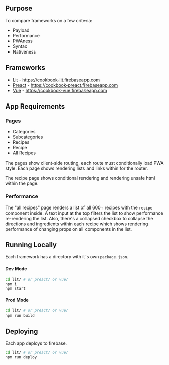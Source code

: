 ## Purpose

To compare frameworks on a few criteria:

* Payload
* Performance
* PWAness
* Syntax
* Nativeness

## Frameworks
* [Lit](https://polymer.github.io/lit-html/) - https://cookbook-lit.firebaseapp.com
* [Preact](https://preactjs.com/) - https://cookbook-preact.firebaseapp.com
* [Vue](https://vuejs.org/) -  https://cookbook-vue.firebaseapp.com

## App Requirements

### Pages
* Categories
* Subcategories
* Recipes
* Recipe
* All Recipes

The pages show client-side routing, each route must conditionally load PWA style. Each page shows rendering lists and links within for the router.

The recipe page shows conditional rendering and rendering unsafe html within the page.

### Performance
The "all recipes" page renders a list of all 600+ recipes with the `recipe` component inside. A text input at the top filters the list to show performance re-rendering the list. Also, there's a collapsed checkbox to collapse the directions and ingredients within each recipe which shows rendering performance of changing props on all components in the list.

## Running Locally
Each framework has a directory with it's own `package.json`.
#### Dev Mode
```bash
cd lit/ # or preact/ or vue/
npm i
npm start
```

#### Prod Mode
```bash
cd lit/ # or preact/ or vue/
npm run build
```

## Deploying
Each app deploys to firebase.
```bash
cd lit/ # or preact/ or vue/
npm run deploy
```
